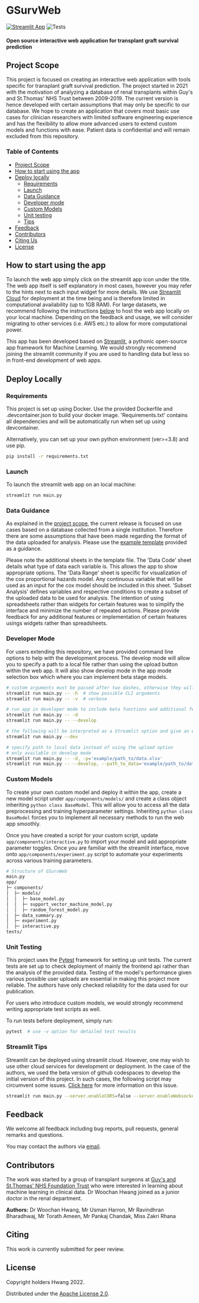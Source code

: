 # GSurvWeb

[![Streamlit App](https://static.streamlit.io/badges/streamlit_badge_black_white.svg)](https://woochan-hwang-gsurvweb-main-4cmjac.streamlitapp.com/)
![Tests](https://github.com/woochan-hwang/GSurvWeb/actions/workflows/main.yml/badge.svg)

#### Open source interactive web application for transplant graft survival prediction  

## Project Scope
This project is focused on creating an interactive web application with tools specific for transplant graft survival prediction. The project started in 2021 with the motivation of analyzing a database of renal transplants within Guy's and St.Thomas' NHS Trust between 2009-2019. The current version is hence developed with certain assumptions that may only be specific to our database. We hope to create an application that covers most basic use cases for clinician researchers with limited software engineering experience and has the flexibility to allow more advanced users to extend custom models and functions with ease. Patient data is confidential and will remain excluded from this repository. 


### **Table of Contents**
<!-- created with help from https://github.com/ekalinin/github-markdown-toc and further manual adjustments -->

* [Project Scope](#project-scope)
* [How to start using the app](#how-to-start-using-the-app)
* [Deploy locally](#deploying-locally)
   * [Requirements](#requirements)
   * [Launch](#launch)
   * [Data Guidance](#data-guidance)
   * [Developer mode](#developer-mode)
   * [Custom Models](#custom-models)
   * [Unit testing](#unit-testing)
   * [Tips](#streamlit-tips)
* [Feedback](#feedback)
* [Contributors](#contributors)
* [Citing Us](#citing)
* [License](#license)

## How to start using the app

To launch the web app simply click on the streamlit app icon under the title. The web app itself is self explanatory in most cases, however you may refer to the hints next to each input widget for more details. We use [Streamlit Cloud](https://streamlit.io/cloud) for deployment at the time being and is therefore limited in computational availability (up to 1GB RAM). For large datasets, we recommend following the instructions [below](#deploy-locally) to host the web app locally on your local machine. Depending on the feedback and usage, we will consider migrating to other services (i.e. AWS etc.) to allow for more computational power. 

This app has been developed based on [Streamlit](https://streamlit.io/), a pythonic open-source app framework for Machine Learning. We would strongly recommend joining the streamlit community if you are used to handling data but less so in front-end development of web apps. 


## Deploy Locally

### Requirements

This project is set up using Docker. Use the provided Dockerfile and .devcontainer.json to build your docker image. 'Requirements.txt' contains all dependencies and will be automatically run when set up using devcontainer. 

Alternatively, you can set up your own python environment (ver>=3.8) and use pip.
 ```bash
pip install -r requirements.txt
```

### Launch 

To launch the streamlit web app on an local machine:
```bash
streamlit run main.py
```

### Data Guidance

As explained in the [project scope](#project-scope), the current release is focused on use cases based on a database collected from a single institution. Therefore there are some assumptions that have been made regarding the format of the data uploaded for analysis. Please use the [example template](https://github.com/woochan-hwang/GSurvWeb/blob/main/App/data/example_data_template.xlsx) provided as a guidance. 

Please note the additional sheets in the template file. The 'Data Code' sheet details what type of data each variable is. This allows the app to show appropriate options. The 'Data Range' sheet is specific for visualization of the cox proportional hazards model. Any continuous variable that will be used as an input for the cox model should be included in this sheet. 'Subset Analysis' defines variables and respective conditions to create a subset of the uploaded data to be used for analysis. The intention of using spreadsheets rather than widgets for certain features was to simplify the interface and minimize the number of repeated actions. Please provide feedback for any additional features or implementation of certain features usings widgets rather than spreadsheets. 

### Developer Mode

For users extending this repository, we have provided command line options to help with the development process. The develop mode will allow you to specify a path to a local file rather than using the upload button within the web app. It will also show develop mode in the app mode selection box which where you can implement beta stage models. 

```bash
# custom arguments must be passed after two dashes, otherwise they will be interpreted as arguments to Streamlit itself.
streamlit run main.py -- -h  # show possible CLI arguments
streamlit run main.py -- -v  # verbose

# run app in developer mode to include beta functions and additional features
streamlit run main.py -- -d
streamlit run main.py -- --develop

# the following will be interpreted as a Streamlit option and give an error
streamlit run main.py --dev

# specify path to local data instead of using the upload option 
# only available in develop mode 
streamlit run main.py -- -d, -p='example/path_to/data.xlsx'
streamlit run main.py -- --develop, --path_to_data='example/path_to/data.xlsx'
```

### Custom Models

To create your own custom model and deploy it within the app, create a new model script under ```app/components/models/``` and create a class object inheriting ```python class BaseModel```. This will allow you to access all the data preprocessing and training hyperparameter settings. Inheriting ```python class BaseModel``` forces you to implement all necessary methods to run the web app smoothly. 

Once you have created a script for your custom script, update ```app/components/interactive.py``` to import your model and add appropriate parameter toggles. Once you are familiar with the streamlit interface, move onto ```app/components/experiment.py``` script to automate your experiments across various training parameters. 

```bash
# Structure of GSurvWeb
main.py
app/
├─ components/
│  ├─ models/
│  │  ├─ base_model.py
│  │  ├─ support_vector_machine_model.py
│  │  ├─ random_forest_model.py
│  ├─ data_summary.py
│  ├─ experiment.py
│  ├─ interactive.py
tests/
```

### Unit Testing

This project uses the [Pytest](https://docs.pytest.org/en/7.1.x/) framework for setting up unit tests. The current tests are set up to check deployment of mainly the frontend api rather than the analysis of the provided data. Testing of the model's performance given various possible user uploads are essential in making this project more reliable. The authors have only checked reliability for the data used for our publication. 

For users who introduce custom models, we would strongly recommend writing appropriate test scripts as well. 

To run tests before deployment, simply run: 

```bash
pytest  # use -v option for detailed test results
```

### Streamlit Tips

Streamlit can be deployed using streamlit cloud. However, one may wish to use other cloud services for development or deployment. In the case of the authors, we used the beta version of github codespaces to develop the initial version of this project. In such cases, the following script may circumvent some issues. [Click here](https://docs.streamlit.io/knowledge-base/deploy/remote-start) for more information on this issue.

```bash
streamlit run main.py --server.enableCORS=false --server.enableWebsocketCompression=false -- [custom arguments]
```


## Feedback 

We welcome all feedback including bug reports, pull requests, general remarks and questions. 

You may contact the authors via [email](mailto:woochan.hwang14@alumni.imperial.ac.uk).


## Contributors 

The work was started by a group of transplant surgeons at [Guy's and St.Thomas' NHS Foundation Trust](https://www.guysandstthomas.nhs.uk/) who were interested in learning about machine learning in clinical data. Dr Woochan Hwang joined as a junior doctor in the renal department. 

**Authors:**
Dr Woochan Hwang, Mr Usman Harron, Mr Ravindhran Bharadhwaj, Mr Torath Ameen, Mr Pankaj Chandak, Miss Zakri Rhana 


## Citing 
This work is currently submitted for peer review. 


## License

Copyright holders Hwang 2022. 

Distributed under the [Apache License 2.0](https://github.com/woochan-hwang/GSurvWeb/blob/main/LICENSE). 
